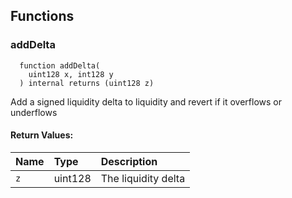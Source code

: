


## Functions
### addDelta
```solidity
  function addDelta(
    uint128 x, int128 y
  ) internal returns (uint128 z)
```
Add a signed liquidity delta to liquidity and revert if it overflows or underflows



#### Return Values:
| Name                           | Type          | Description                                                                  |
| :----------------------------- | :------------ | :--------------------------------------------------------------------------- |
|`z`| uint128 | The liquidity delta
